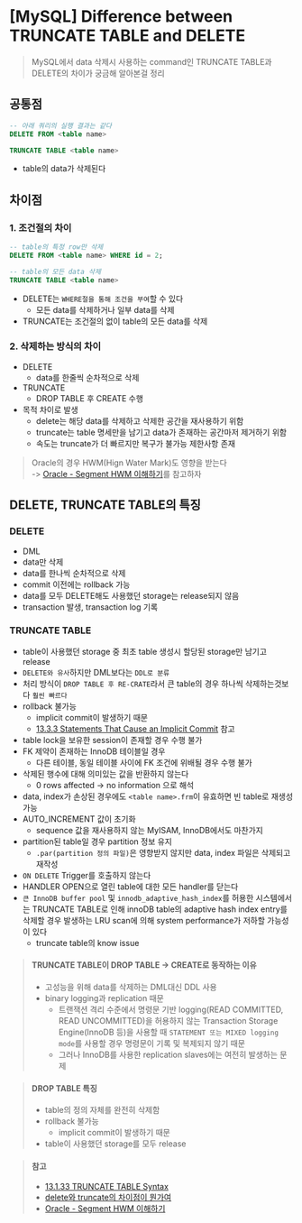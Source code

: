 # [MySQL] Difference between TRUNCATE TABLE and DELETE
> MySQL에서 data 삭제시 사용하는 command인 TRUNCATE TABLE과 DELETE의 차이가 궁금해 알아본걸 정리


## 공통점
```sql
-- 아래 쿼리의 실행 결과는 같다
DELETE FROM <table name>

TRUNCATE TABLE <table name>
```
* table의 data가 삭제된다


## 차이점

### 1. 조건절의 차이
```sql
-- table의 특정 row만 삭제
DELETE FROM <table name> WHERE id = 2;

-- table의 모든 data 삭제
TRUNCATE TABLE <table name>
```
* DELETE는 `WHERE절을 통해 조건을 부여`할 수 있다
   * 모든 data를 삭제하거나 일부 data를 삭제 
* TRUNCATE는 조건절의 없이 table의 모든 data를 삭제


### 2. 삭제하는 방식의 차이
* DELETE
   * data를 한줄씩 순차적으로 삭제
* TRUNCATE
   * DROP TABLE 후 CREATE 수행
* 목적 차이로 발생
   * delete는 해당 data를 삭제하고 삭제한 공간을 재사용하기 위함
   * truncate는 table 명세만을 남기고 data가 존재하는 공간마저 제거하기 위함
   * 속도는 truncate가 더 빠르지만 복구가 불가능 제한사항 존재
   
> Oracle의 경우 HWM(Hign Water Mark)도 영향을 받는다  
> -> [Oracle - Segment HWM 이해하기](https://m.blog.naver.com/PostView.nhn?blogId=itperson&logNo=220878447705&proxyReferer=https%3A%2F%2Fwww.google.co.kr%2F)를 참고하자



## DELETE, TRUNCATE TABLE의 특징

### DELETE
* DML
* data만 삭제
* data를 한나씩 순차적으로 삭제
* commit 이전에는 rollback 가능
* data를 모두 DELETE해도 사용했던 storage는 release되지 않음
* transaction 발생, transaction log 기록


### TRUNCATE TABLE
* table이 사용했던 storage 중 최초 table 생성시 할당된 storage만 남기고 release
* `DELETE와 유사`하지만 DML보다는 `DDL로 분류`
* 처리 방식이 `DROP TABLE 후 RE-CRATE`라서 큰 table의 경우 하나씩 삭제하는것보다 `훨씬 빠르다`
* rollback 불가능
   * implicit commit이 발생하기 때문
   * [13.3.3 Statements That Cause an Implicit Commit](https://dev.mysql.com/doc/refman/5.5/en/implicit-commit.html) 참고
* table lock을 보유한 session이 존재할 경우 수행 불가
* FK 제약이 존재하는 InnoDB 테이블일 경우 
   * 다른 테이블, 동일 테이블 사이에 FK 조건에 위배될 경우 수행 불가
* 삭제된 행수에 대해 의미있는 값을 반환하지 않는다
   * 0 rows affected -> no information 으로 해석
* data, index가 손상된 경우에도 `<table name>.frm`이 유효하면 빈 table로 재생성 가능
* AUTO_INCREMENT 값이 초기화
   * sequence 값을 재사용하지 않는 MyISAM, InnoDB에서도 마찬가지
* partition된 table일 경우 partition 정보 유지
   * `.par(partition 정의 파일)`은 영향받지 않지만 data, index 파일은 삭제되고 재작성
* `ON DELETE` Trigger를 호출하지 않는다
* HANDLER OPEN으로 열린 table에 대한 모든 handler를 닫는다
* `큰 InnoDB buffer pool` 및 `innodb_adaptive_hash_index`를 허용한 시스템에서는 TRUNCATE TABLE로 인해 innoDB table의 adaptive hash index entry를 삭제할 경우 발생하는 LRU scan에 의해 system performance가 저하할 가능성이 있다
   * truncate table의 know issue


> #### TRUNCATE TABLE이 DROP TABLE -> CREATE로 동작하는 이유
> * 고성능을 위해 data를 삭제하는 DML대신 DDL 사용
> * binary logging과 replication 때문
>    * 트랜잭션 격리 수준에서 명령문 기반 logging(READ COMMITTED, READ UNCOMMITTED)을 허용하지 않는 Transaction Storage Engine(InnoDB 등)을 사용할 때 `STATEMENT 또는 MIXED logging mode`를 사용할 경우 명령문이 기록 및 복제되지 않기 때문
>    * 그러나 InnoDB를 사용한 replication slaves에는 여전히 발생하는 문제


> #### DROP TABLE 특징
> * table의 정의 자체를 완전히 삭제함
> * rollback 불가능
>    * implicit commit이 발생하기 때문
> * table이 사용했던 storage를 모두 release
    

> #### 참고
> * [13.1.33 TRUNCATE TABLE Syntax](https://dev.mysql.com/doc/refman/5.5/en/truncate-table.html)
> * [delete와 truncate의 차이점이 뭔가여](https://community.oracle.com/thread/422792)
> * [Oracle - Segment HWM 이해하기](https://m.blog.naver.com/PostView.nhn?blogId=itperson&logNo=220878447705&proxyReferer=https%3A%2F%2Fwww.google.co.kr%2F)
